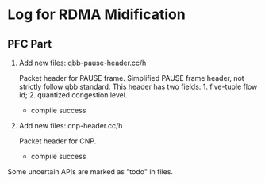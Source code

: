# Log for RDMA Midification

## PFC Part

1. Add new files: qbb-pause-header.cc/h 
   
   Packet header for PAUSE frame. Simplified PAUSE frame header, not strictly follow qbb standard. This header has two fields: 1. five-tuple flow id; 2. quantized congestion level.
   * compile success
  
2. Add new files: cnp-header.cc/h
   
   Packet header for CNP.
   * compile success

Some uncertain APIs are marked as "todo" in files.

